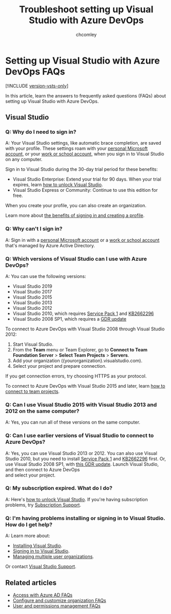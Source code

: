 ﻿---
title: Troubleshoot setting up Visual Studio with Azure DevOps
titleSuffix: Azure DevOps Services
ms.custom: seodec18
description: Having problems installing Visual Studio, signing in, or handling an expired subscription? Learn answers to these frequently asked questions (FAQs). 
ms.technology: devops-accounts
ms.assetid: 985fcb48-0d9e-44ef-811d-7178df1cb09b
ms.topic: conceptual
ms.author: chcomley
author: chcomley
ms.date: 03/11/2020
monikerRange: 'azure-devops'
---

# Setting up Visual Studio with Azure DevOps FAQs

[!INCLUDE [version-vsts-only](../../includes/version-vsts-only.md)]

In this article, learn the answers to frequently asked questions (FAQs) about setting up Visual Studio with Azure DevOps.

## Visual Studio

<a name="why-sign-in"></a>

### Q: Why do I need to sign in?

A: Your Visual Studio settings, 
like automatic brace completion, 
are saved with your profile. 
These settings roam with your [personal Microsoft account](https://www.microsoft.com/account), 
or your [work or school account](https://azure.microsoft.com/documentation/articles/sign-up-organization/), 
when you sign in to Visual Studio on any computer. 

Sign in to Visual Studio during the 30-day 
trial period for these benefits:

*    Visual Studio Enterprise: Extend your trial for 90 days. When your trial expires, 
learn [how to unlock Visual Studio](https://msdn.microsoft.com/library/dn950037.aspx).
*    Visual Studio Express or Community: Continue to use this edition for free.

When you create your profile, you can also create an organization.

Learn more about [the benefits of signing in and creating a profile](https://msdn.microsoft.com/library/dn457348.aspx). 

<a name="cannot-sign-in"></a>

### Q: Why can't I sign in?

A: Sign in with a [personal Microsoft account](https://www.microsoft.com/account) 
or a [work or school account](https://azure.microsoft.com/documentation/articles/sign-up-organization/) 
that's managed by Azure Active Directory.

<a name="vs-versions"></a>

### Q: Which versions of Visual Studio can I use with Azure DevOps?

A: You can use the following versions:

* Visual Studio 2019
* Visual Studio 2017
* Visual Studio 2015
* Visual Studio 2013
* Visual Studio 2012
* Visual Studio 2010, 
which requires [Service Pack 1](https://www.microsoft.com/download/details.aspx?id=29082) 
and [KB2662296](https://support.microsoft.com/kb/2662296)
* Visual Studio 2008 SP1, which requires a [GDR update](https://support.microsoft.com/kb/2673642)

To connect to Azure DevOps with Visual Studio 2008 through Visual Studio 2012:

1.    Start Visual Studio.
2.    From the **Team** menu or Team Explorer, 
go to **Connect to Team Foundation Server** > **Select Team Projects** > **Servers**.
3.    Add your organization ({yourorganization}.visualstudio.com).
4.    Select your project and prepare connection.

If you get connection errors, try choosing HTTPS as your protocol.

To connect to Azure DevOps with Visual Studio 2015 and later, 
learn [how to connect to team projects](/azure/devops/organizations/projects/connect-to-projects). 

### Q: Can I use Visual Studio 2015 with Visual Studio 2013 and 2012 on the same computer?

A: Yes, you can run all of these versions on the same computer.

### Q: Can I use earlier versions of Visual Studio to connect to Azure DevOps?

A: Yes, you can use Visual Studio 2013 or 2012. You can also use Visual Studio 2010, 
but you need to install [Service Pack 1](https://www.microsoft.com/download/details.aspx?id=34677) 
and [KB2662296](https://support.microsoft.com/kb/2662296) first. Or, use Visual 
Studio 2008 SP1, with [this GDR update](https://support.microsoft.com/kb/2673642). 
Launch Visual Studio, and then connect to Azure DevOps  
and select your project.

### Q: My subscription expired. What do I do?

A: Here's [how to unlock Visual Studio](https://msdn.microsoft.com/library/dn950037.aspx). 
If you're having subscription problems, 
try [Subscription Support](https://visualstudio.microsoft.com/support/subscription-support-vs).

### Q: I'm having problems installing or signing in to Visual Studio. How do I get help? 

A: Learn more about:

*    [Installing Visual Studio](https://msdn.microsoft.com/library/e2h7fzkw.aspx).
*    [Signing in to Visual Studio](https://msdn.microsoft.com/library/dn457348.aspx).
*    [Managing multiple user organizations](https://msdn.microsoft.com/library/dn872465.aspx).

Or contact [Visual Studio Support](https://visualstudio.microsoft.com/support/support-overview-vs). 

## Related articles

- [Access with Azure AD FAQs](faq-azure-access.md)
- [Configure and customize organization FAQs](faq-configure-customize-organization.md)
- [User and permissions management FAQs](faq-user-and-permissions-management.md)

